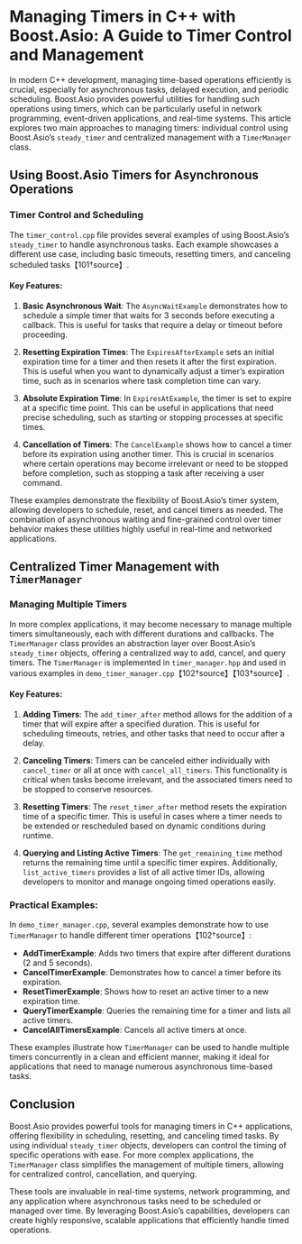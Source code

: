 # Managing Timers in C++ with Boost.Asio: A Guide to Timer Control and Management

In modern C++ development, managing time-based operations efficiently is crucial, especially for asynchronous tasks, delayed execution, and periodic scheduling. Boost.Asio provides powerful utilities for handling such operations using timers, which can be particularly useful in network programming, event-driven applications, and real-time systems. This article explores two main approaches to managing timers: individual control using Boost.Asio’s `steady_timer` and centralized management with a `TimerManager` class.

## Using Boost.Asio Timers for Asynchronous Operations

### Timer Control and Scheduling

The `timer_control.cpp` file provides several examples of using Boost.Asio’s `steady_timer` to handle asynchronous tasks. Each example showcases a different use case, including basic timeouts, resetting timers, and canceling scheduled tasks【101†source】.

#### Key Features:
1. **Basic Asynchronous Wait**: 
   The `AsyncWaitExample` demonstrates how to schedule a simple timer that waits for 3 seconds before executing a callback. This is useful for tasks that require a delay or timeout before proceeding.

2. **Resetting Expiration Times**:
   The `ExpiresAfterExample` sets an initial expiration time for a timer and then resets it after the first expiration. This is useful when you want to dynamically adjust a timer’s expiration time, such as in scenarios where task completion time can vary.

3. **Absolute Expiration Time**:
   In `ExpiresAtExample`, the timer is set to expire at a specific time point. This can be useful in applications that need precise scheduling, such as starting or stopping processes at specific times.

4. **Cancellation of Timers**:
   The `CancelExample` shows how to cancel a timer before its expiration using another timer. This is crucial in scenarios where certain operations may become irrelevant or need to be stopped before completion, such as stopping a task after receiving a user command.

These examples demonstrate the flexibility of Boost.Asio’s timer system, allowing developers to schedule, reset, and cancel timers as needed. The combination of asynchronous waiting and fine-grained control over timer behavior makes these utilities highly useful in real-time and networked applications.

## Centralized Timer Management with `TimerManager`

### Managing Multiple Timers

In more complex applications, it may become necessary to manage multiple timers simultaneously, each with different durations and callbacks. The `TimerManager` class provides an abstraction layer over Boost.Asio’s `steady_timer` objects, offering a centralized way to add, cancel, and query timers. The `TimerManager` is implemented in `timer_manager.hpp` and used in various examples in `demo_timer_manager.cpp`【102†source】【103†source】.

#### Key Features:
1. **Adding Timers**:
   The `add_timer_after` method allows for the addition of a timer that will expire after a specified duration. This is useful for scheduling timeouts, retries, and other tasks that need to occur after a delay.

2. **Canceling Timers**:
   Timers can be canceled either individually with `cancel_timer` or all at once with `cancel_all_timers`. This functionality is critical when tasks become irrelevant, and the associated timers need to be stopped to conserve resources.

3. **Resetting Timers**:
   The `reset_timer_after` method resets the expiration time of a specific timer. This is useful in cases where a timer needs to be extended or rescheduled based on dynamic conditions during runtime.

4. **Querying and Listing Active Timers**:
   The `get_remaining_time` method returns the remaining time until a specific timer expires. Additionally, `list_active_timers` provides a list of all active timer IDs, allowing developers to monitor and manage ongoing timed operations easily.

### Practical Examples:
In `demo_timer_manager.cpp`, several examples demonstrate how to use `TimerManager` to handle different timer operations【102†source】:
- **AddTimerExample**: Adds two timers that expire after different durations (2 and 5 seconds).
- **CancelTimerExample**: Demonstrates how to cancel a timer before its expiration.
- **ResetTimerExample**: Shows how to reset an active timer to a new expiration time.
- **QueryTimerExample**: Queries the remaining time for a timer and lists all active timers.
- **CancelAllTimersExample**: Cancels all active timers at once.

These examples illustrate how `TimerManager` can be used to handle multiple timers concurrently in a clean and efficient manner, making it ideal for applications that need to manage numerous asynchronous time-based tasks.

## Conclusion

Boost.Asio provides powerful tools for managing timers in C++ applications, offering flexibility in scheduling, resetting, and canceling timed tasks. By using individual `steady_timer` objects, developers can control the timing of specific operations with ease. For more complex applications, the `TimerManager` class simplifies the management of multiple timers, allowing for centralized control, cancellation, and querying.

These tools are invaluable in real-time systems, network programming, and any application where asynchronous tasks need to be scheduled or managed over time. By leveraging Boost.Asio’s capabilities, developers can create highly responsive, scalable applications that efficiently handle timed operations.

